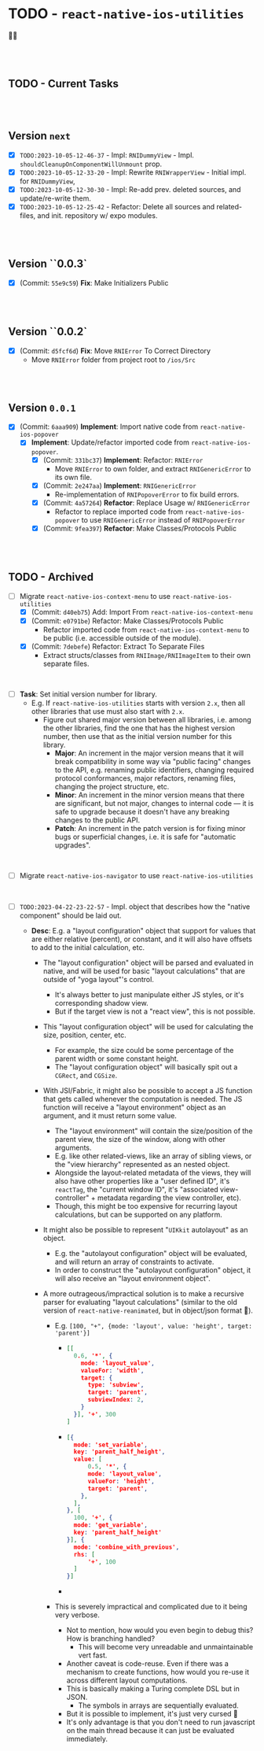 # TODO - `react-native-ios-utilities`

💖🌼

<br><br>

## TODO - Current Tasks

<br><br>

## Version `next`

- [x]  `TODO:2023-10-05-12-46-37` - Impl: `RNIDummyView` - Impl. `shouldCleanupOnComponentWillUnmount` prop.
- [x] `TODO:2023-10-05-12-33-20` - Impl: Rewrite `RNIWrapperView` - Initial impl. for `RNIDummyView`,
- [x] `TODO:2023-10-05-12-30-30` - Impl: Re-add prev. deleted sources, and update/re-write them.
- [x] `TODO:2023-10-05-12-25-42` - Refactor: Delete all sources and related-files, and init. repository w/ expo modules.

<br><br>

## Version ``0.0.3`

- [x]  (Commit: `55e9c59`) **Fix**: Make Initializers Public

<br><br>

## Version ``0.0.2`

- [x] (Commit: `d5fcf6d`) **Fix**: Move `RNIError` To Correct Directory
	* Move `RNIError` folder from project root to `/ios/Src`

<br><br>

## Version `0.0.1`

- [x]  (Commit: `6aaa909`) **Implement**: Import native code from `react-native-ios-popover`
	- [x] **Implement**: Update/refactor imported code from `react-native-ios-popover`.
		- [x] (Commit: `331bc37`) **Implement**: Refactor: `RNIError` 
			* Move `RNIError` to own folder, and extract `RNIGenericError` to its own file.
		- [x] (Commit: `2e247aa`) **Implement**: `RNIGenericError`
			* Re-implementation of `RNIPopoverError` to fix build errors.
		- [x] (Commit: `4a57264`) **Refactor**: Replace Usage w/ `RNIGenericError` 
			* Refactor to replace imported code from `react-native-ios-popover` to use `RNIGenericError` instead of `RNIPopoverError`
		- [x] (Commit: `9fea397`) **Refactor**: Make Classes/Protocols Public

<br><br>

## TODO - Archived

- [ ] Migrate `react-native-ios-context-menu` to use `react-native-ios-utilities`
  - [x] (Commit: `d40eb75`) Add: Import From `react-native-ios-context-menu`
  - [x] (Commit: `e0791be`) Refactor: Make Classes/Protocols Public
    * Refactor imported code from `react-native-ios-context-menu` to be public (i.e. accessible outside of the module).
  - [x] (Commit: `7debefe`) Refactor: Extract To Separate Files
    * Extract structs/classes from `RNIImage/RNIImageItem` to their own separate files.

<br>

- [ ] **Task**: Set initial version number for library.
  * E.g. If `react-native-ios-utilities` starts with version `2.x`, then all other libraries that use must also start with `2.x`.
    * Figure out shared major version between all libraries, i.e. among the other libraries, find the one that has the highest version number, then use that as the initial version number for this library.
      * **Major**: An increment in the major version means that it will break compatibility in some way via "public facing" changes to the API, e.g. renaming public identifiers, changing required protocol conformances, major refactors, renaming files, changing the project structure, etc.
      * **Minor**: An increment in the minor version means that there are significant, but not major, changes to internal code — it is safe to upgrade because it doesn't have any breaking changes to the public API.
      * **Patch**: An increment in the patch version is for fixing minor bugs or superficial changes, i.e. it is safe for "automatic upgrades".

<br>

- [ ] Migrate `react-native-ios-navigator` to use `react-native-ios-utilities`

<br>

- [ ] `TODO:2023-04-22-23-22-57` - Impl. object that describes how the "native component" should be laid out.

  * **Desc**: E.g. a "layout  configuration" object that support for values that are either relative (percent), or constant, and it will also have offsets to add to the initial calculation, etc. 

    * The  "layout  configuration" object will be parsed and evaluated in native, and will be used for basic "layout calculations" that are outside of "yoga layout"'s control.

      * It's always better to just manipulate either JS styles, or it's corresponding shadow view.
      * But if the target view is not a "react view", this is not possible.

    * This "layout configuration object" will be used for calculating the size, position, center, etc.

      * For example, the size could be some percentage of the parent width or some constant height.
      * The "layout configuration object" will basically spit out a `CGRect`, and `CGSize`.

    * With JSI/Fabric, it might also be possible to accept a JS function that gets called whenever the computation is needed. The JS function will receive a "layout environment" object as an argument, and it must return some value.

      * The "layout environment" will contain the size/position of the parent view, the size of the window, along with other arguments.
      * E.g. like other related-views, like an array of sibling views, or the "view hierarchy" represented as an nested object.
      * Alongside the layout-related metadata of the views, they will also have other properties like a "user defined ID", it's `reactTag`, the "current window ID", it's "associated view-controller" + metadata regarding the  view controller, etc).
      * Though, this might be too expensive for recurring layout calculations, but can be supported on any platform.

    * It might also be possible to represent "`UIKkit` autolayout" as an object.

      * E.g. the "autolayout configuration" object will be evaluated, and will return an array of constraints to activate. 
      * In order to construct the "autolayout configuration" object, it will also receive an "layout environment object".

    * A more outrageous/impractical solution is to make a recursive parser for evaluating "layout calculations" (similar to the old version of `react-native-reanimated`, but in object/json format 🤣).

      * E.g. `[100, "+", {mode: 'layout', value: 'height', target: 'parent'}]`

        * ```json
          [[
            0.6, '*', {
              mode: 'layout_value',
              valueFor: 'width',
              target: {
                type: 'subview',
                target: 'parent',
                subviewIndex: 2,
              }
            }], '+', 300
          ]
          ```

        * ```json
          [{
          	mode: 'set_variable',
          	key: 'parent_half_height',
            value: [
            	0.5, '*', {
                mode: 'layout_value',
                valueFor: 'height',
                target: 'parent',
              },
            ],
          }, [
            100, '+', {
          	mode: 'get_variable',
          	key: 'parent_half_height'
          }], {
          	mode: 'combine_with_previous',
            rhs: [
            	'+', 100
            ]
          }]
          ```

        * ```json
          
          ```

      * This is severely impractical and complicated due to it being very verbose.

        * Not to mention, how would you even begin to debug this? How is branching handled?
          * This will become very unreadable and unmaintainable vert fast.
        * Another caveat is code-reuse. Even if there was a mechanism to create functions, how would you re-use it across different layout computations.
        * This is basically making a Turing complete DSL but in JSON. 
          * The symbols in arrays are sequentially evaluated. 
        * But it is possible to implement, it's just very cursed 🤣
        * It's only advantage is that you don't need to run javascript on the main thread because it can just be evaluated immediately.




